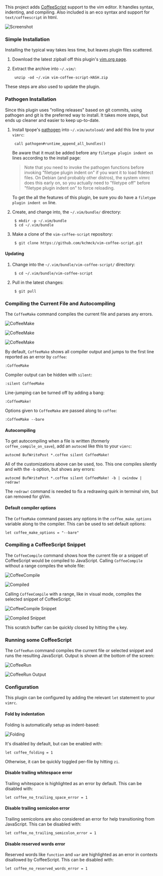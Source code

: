 This project adds [CoffeeScript] support to the vim editor. It handles syntax,
indenting, and compiling. Also included is an eco syntax and support for
`text/coffeescript` in html.

![Screenshot][screenshot]

[CoffeeScript]: http://coffeescript.org
[screenshot]: http://i.imgur.com/xbto8.png

### Simple Installation

Installing the typical way takes less time, but leaves plugin files scattered.

1. Download the latest zipball off this plugin's [vim.org page][zipball].

2. Extract the archive into `~/.vim/`:

        unzip -od ~/.vim vim-coffee-script-HASH.zip

These steps are also used to update the plugin.

[zipball]: http://www.vim.org/scripts/script.php?script_id=3590

### Pathogen Installation

Since this plugin uses "rolling releases" based on git commits, using pathogen
and git is the preferred way to install. It takes more steps, but ends up
cleaner and easier to keep up-to-date.

1. Install tpope's [pathogen] into `~/.vim/autoload/` and add this line to your
   `vimrc`:

        call pathogen#runtime_append_all_bundles()

    Be aware that it must be added before any `filetype plugin indent on`
    lines according to the install page:

    > Note that you need to invoke the pathogen functions before invoking
    > "filetype plugin indent on" if you want it to load ftdetect files. On
    > Debian (and probably other distros), the system vimrc does this early on,
    > so you actually need to "filetype off" before "filetype plugin indent on"
    > to force reloading.

    To get the all the features of this plugin, be sure you do have a `filetype
    plugin indent on` line.

[pathogen]: http://www.vim.org/scripts/script.php?script_id=2332

2. Create, and change into, the `~/.vim/bundle/` directory:

        $ mkdir -p ~/.vim/bundle
        $ cd ~/.vim/bundle

3. Make a clone of the `vim-coffee-script` repository:

        $ git clone https://github.com/kchmck/vim-coffee-script.git

#### Updating

1. Change into the `~/.vim/bundle/vim-coffee-script/` directory:

        $ cd ~/.vim/bundle/vim-coffee-script

2. Pull in the latest changes:

        $ git pull

### Compiling the Current File and Autocompiling

The `CoffeeMake` command compiles the current file and parses any errors.

  ![CoffeeMake](http://i.imgur.com/vz10U.png)

  ![CoffeeMake](http://i.imgur.com/2vPNl.png)

  ![CoffeeMake](http://i.imgur.com/Dq3dj.png)

By default, `CoffeeMake` shows all compiler output and jumps to the first line
reported as an error by `coffee`:

    :CoffeeMake

Compiler output can be hidden with `silent`:

    :silent CoffeeMake

Line-jumping can be turned off by adding a bang:

    :CoffeeMake!

Options given to `CoffeeMake` are passed along to `coffee`:

    :CoffeeMake --bare

#### Autocompiling

To get autocompiling when a file is written (formerly `coffee_compile_on_save`),
add an `autocmd` like this to your `vimrc`:

    autocmd BufWritePost *.coffee silent CoffeeMake!

All of the customizations above can be used, too. This one compiles silently
and with the `-b` option, but shows any errors:

    autocmd BufWritePost *.coffee silent CoffeeMake! -b | cwindow | redraw!

The `redraw!` command is needed to fix a redrawing quirk in terminal vim, but
can removed for gVim.

#### Default compiler options

The `CoffeeMake` command passes any options in the `coffee_make_options`
variable along to the compiler. This can be used to set default options:

    let coffee_make_options = "--bare"

### Compiling a CoffeeScript Snippet

The `CoffeeCompile` command shows how the current file or a snippet of
CoffeeScript would be compiled to JavaScript. Calling `CoffeeCompile` without a
range compiles the whole file:

  ![CoffeeCompile](http://i.imgur.com/gvgGi.png)

  ![Compiled](http://i.imgur.com/F18Vt.png)

Calling `CoffeeCompile` with a range, like in visual mode, compiles the selected
snippet of CoffeeScript:

  ![CoffeeCompile Snippet](http://i.imgur.com/yMJLd.png)

  ![Compiled Snippet](http://i.imgur.com/G0oJi.png)

This scratch buffer can be quickly closed by hitting the `q` key.

### Running some CoffeeScript

The `CoffeeRun` command compiles the current file or selected snippet and runs
the resulting JavaScript. Output is shown at the bottom of the screen:

  ![CoffeeRun](http://i.imgur.com/K32n7.png)

  ![CoffeeRun Output](http://i.imgur.com/4f9Xz.png)

### Configuration

This plugin can be configured by adding the relevant `let` statement to your
`vimrc`.

#### Fold by indentation

Folding is automatically setup as indent-based:

  ![Folding](http://i.imgur.com/Cq9JA.png)

It's disabled by default, but can be enabled with:

    let coffee_folding = 1

Otherwise, it can be quickly toggled per-file by hitting `zi`.

#### Disable trailing whitespace error

Trailing whitespace is highlighted as an error by default. This can be disabled
with:

    let coffee_no_trailing_space_error = 1

#### Disable trailing semicolon error

Trailing semicolons are also considered an error for help transitioning from
JavaScript. This can be disabled with:

    let coffee_no_trailing_semicolon_error = 1

#### Disable reserved words error

Reserved words like `function` and `var` are highlighted as an error in contexts
disallowed by CoffeeScript. This can be disabled with:

    let coffee_no_reserved_words_error = 1
